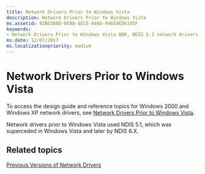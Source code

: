 ```yaml
---
title: Network Drivers Prior to Windows Vista
description: Network Drivers Prior to Windows Vista
ms.assetid: 92BD380D-D69A-4ECE-846D-946E9ED6195F
keywords:
- Network Drivers Prior to Windows Vista WDK, NDIS 5.1 network drivers, Windows 2000 network drivers, Windows XP network drivers
ms.date: 12/07/2017
ms.localizationpriority: medium
---
```


# Network Drivers Prior to Windows Vista

To access the design guide and reference topics for Windows 2000 and Windows XP network drivers, see [Network Drivers Prior to Windows Vista](/previous-versions/windows/hardware/network/ff562407(v=vs.85)). 

Network drivers prior to Windows Vista used NDIS 5.1, which was superceded in Windows Vista and later by NDIS 6.X.

## Related topics

[Previous Versions of Network Drivers](network-drivers-prior-to-windows-vista.md)